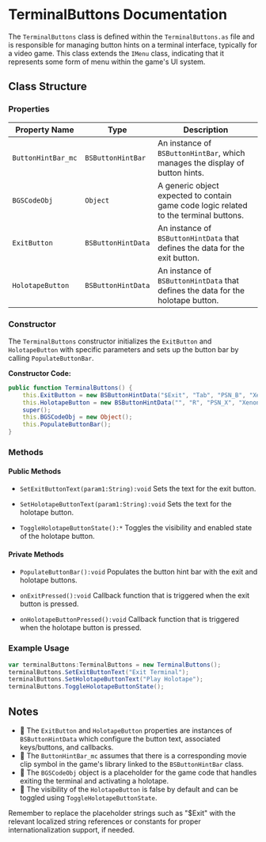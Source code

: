 # TerminalButtons Documentation

The `TerminalButtons` class is defined within the `TerminalButtons.as` file and is responsible for managing button hints on a terminal interface, typically for a video game.
This class extends the `IMenu` class, indicating that it represents some form of menu within the game's UI system.

## Class Structure

### Properties

| Property Name     | Type                | Description |
|-------------------|---------------------|-------------|
| `ButtonHintBar_mc` | `BSButtonHintBar`    | An instance of `BSButtonHintBar`, which manages the display of button hints. |
| `BGSCodeObj`      | `Object`             | A generic object expected to contain game code logic related to the terminal buttons. |
| `ExitButton`      | `BSButtonHintData`   | An instance of `BSButtonHintData` that defines the data for the exit button. |
| `HolotapeButton`  | `BSButtonHintData`   | An instance of `BSButtonHintData` that defines the data for the holotape button. |

### Constructor

The `TerminalButtons` constructor initializes the `ExitButton` and `HolotapeButton` with specific parameters and sets up the button bar by calling `PopulateButtonBar`.

**Constructor Code:**
```actionscript
public function TerminalButtons() {
    this.ExitButton = new BSButtonHintData("$Exit", "Tab", "PSN_B", "Xenon_B", 1, this.onExitPressed);
    this.HolotapeButton = new BSButtonHintData("", "R", "PSN_X", "Xenon_X", 1, this.onHolotapeButtonPressed);
    super();
    this.BGSCodeObj = new Object();
    this.PopulateButtonBar();
}
```

### Methods

#### Public Methods

- `SetExitButtonText(param1:String):void`
  Sets the text for the exit button.

- `SetHolotapeButtonText(param1:String):void`
  Sets the text for the holotape button.

- `ToggleHolotapeButtonState():*`
  Toggles the visibility and enabled state of the holotape button.

#### Private Methods

- `PopulateButtonBar():void`
  Populates the button hint bar with the exit and holotape buttons.

- `onExitPressed():void`
  Callback function that is triggered when the exit button is pressed.

- `onHolotapeButtonPressed():void`
  Callback function that is triggered when the holotape button is pressed.

### Example Usage

```actionscript
var terminalButtons:TerminalButtons = new TerminalButtons();
terminalButtons.SetExitButtonText("Exit Terminal");
terminalButtons.SetHolotapeButtonText("Play Holotape");
terminalButtons.ToggleHolotapeButtonState();
```

## Notes

- 📌 The `ExitButton` and `HolotapeButton` properties are instances of `BSButtonHintData` which configure the button text, associated keys/buttons, and callbacks.
- 📌 The `ButtonHintBar_mc` assumes that there is a corresponding movie clip symbol in the game's library linked to the `BSButtonHintBar` class.
- 📌 The `BGSCodeObj` object is a placeholder for the game code that handles exiting the terminal and activating a holotape.
- 📌 The visibility of the `HolotapeButton` is false by default and can be toggled using `ToggleHolotapeButtonState`.

Remember to replace the placeholder strings such as "$Exit" with the relevant localized string references or constants for proper internationalization support, if needed.
